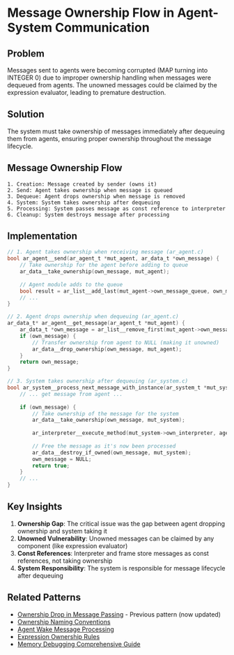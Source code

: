 # Message Ownership Flow in Agent-System Communication

## Problem
Messages sent to agents were becoming corrupted (MAP turning into INTEGER 0) due to improper ownership handling when messages were dequeued from agents. The unowned messages could be claimed by the expression evaluator, leading to premature destruction.

## Solution
The system must take ownership of messages immediately after dequeuing them from agents, ensuring proper ownership throughout the message lifecycle.

## Message Ownership Flow

```
1. Creation: Message created by sender (owns it)
2. Send: Agent takes ownership when message is queued
3. Dequeue: Agent drops ownership when message is removed
4. System: System takes ownership after dequeuing
5. Processing: System passes message as const reference to interpreter
6. Cleanup: System destroys message after processing
```

## Implementation

```c
// 1. Agent takes ownership when receiving message (ar_agent.c)
bool ar_agent__send(ar_agent_t *mut_agent, ar_data_t *own_message) {
    // Take ownership for the agent before adding to queue
    ar_data__take_ownership(own_message, mut_agent);
    
    // Agent module adds to the queue
    bool result = ar_list__add_last(mut_agent->own_message_queue, own_message);
    // ...
}

// 2. Agent drops ownership when dequeuing (ar_agent.c)
ar_data_t* ar_agent__get_message(ar_agent_t *mut_agent) {
    ar_data_t *own_message = ar_list__remove_first(mut_agent->own_message_queue);
    if (own_message) {
        // Transfer ownership from agent to NULL (making it unowned)
        ar_data__drop_ownership(own_message, mut_agent);
    }
    return own_message;
}

// 3. System takes ownership after dequeuing (ar_system.c)
bool ar_system__process_next_message_with_instance(ar_system_t *mut_system) {
    // ... get message from agent ...
    
    if (own_message) {
        // Take ownership of the message for the system
        ar_data__take_ownership(own_message, mut_system);
        
        ar_interpreter__execute_method(mut_system->own_interpreter, agent_id, own_message);
        
        // Free the message as it's now been processed
        ar_data__destroy_if_owned(own_message, mut_system);
        own_message = NULL;
        return true;
    }
    // ...
}
```

## Key Insights

1. **Ownership Gap**: The critical issue was the gap between agent dropping ownership and system taking it
2. **Unowned Vulnerability**: Unowned messages can be claimed by any component (like expression evaluator)
3. **Const References**: Interpreter and frame store messages as const references, not taking ownership
4. **System Responsibility**: The system is responsible for message lifecycle after dequeuing

## Related Patterns
- [Ownership Drop in Message Passing](ownership-drop-message-passing.md) - Previous pattern (now updated)
- [Ownership Naming Conventions](ownership-naming-conventions.md)
- [Agent Wake Message Processing](agent-wake-message-processing.md)
- [Expression Ownership Rules](expression-ownership-rules.md)
- [Memory Debugging Comprehensive Guide](memory-debugging-comprehensive-guide.md)